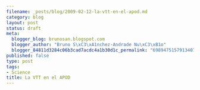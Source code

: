 ```yaml
--- 
filename: _posts/blog/2009-02-12-la-vtt-en-el-apod.md
category: blog
layout: post
status: draft
meta: 
  blogger_blog: brunosan.blogspot.com
  blogger_author: "Bruno S\xC3\xA1nchez-Andrade Nu\xC3\xB1o"
  blogger_84811d3284c06b3cad7acdc4a1b30d1c_permalink: "6989475157913407776"
published: false
type: post
tags: 
- Science
title: La VTT en el APOD
---
```


